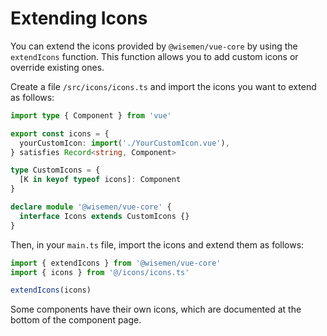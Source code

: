 # Extending Icons

You can extend the icons provided by `@wisemen/vue-core` by using the `extendIcons` function. This function allows you to add custom icons or override existing ones.

Create a file `/src/icons/icons.ts` and import the icons you want to extend as follows:

```ts
import type { Component } from 'vue'

export const icons = {
  yourCustomIcon: import('./YourCustomIcon.vue'),
} satisfies Record<string, Component>

type CustomIcons = {
  [K in keyof typeof icons]: Component
}

declare module '@wisemen/vue-core' {
  interface Icons extends CustomIcons {}
}
```

Then, in your `main.ts` file, import the icons and extend them as follows:

```ts
import { extendIcons } from '@wisemen/vue-core'
import { icons } from '@/icons/icons.ts'

extendIcons(icons)
```

Some components have their own icons, which are documented at the bottom of the component page.
